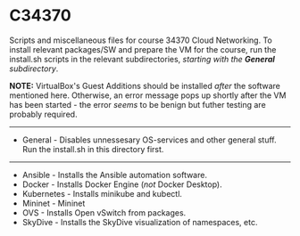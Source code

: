 # C34370
Scripts and miscellaneous files for course 34370 Cloud Networking. To install relevant packages/SW and prepare the VM for the course, run the install.sh scripts in the relevant subdirectories, *starting with the **General** subdirectory*.

**NOTE:** VirtualBox's Guest Additions should be installed *after* the software mentioned here. Otherwise, an error message pops up shortly after the VM has been started - the error *seems* to be benign but futher testing are probably required.

---
* General - Disables unnessesary OS-services and other general stuff. Run the install.sh in this directory first.
---
* Ansible - Installs the Ansible automation software.
* Docker - Installs Docker Engine (*not* Docker Desktop).
* Kubernetes - Installs minikube and kubectl.
* Mininet - Mininet
* OVS - Installs Open vSwitch from packages.
* SkyDive - Installs the SkyDive visualization of namespaces, etc.

